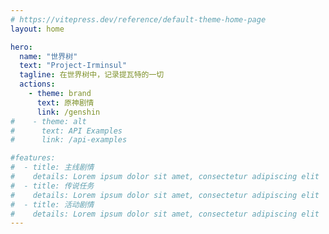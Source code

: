 ```yaml
---
# https://vitepress.dev/reference/default-theme-home-page
layout: home

hero:
  name: "世界树"
  text: "Project-Irminsul"
  tagline: 在世界树中，记录提瓦特的一切
  actions:
    - theme: brand
      text: 原神剧情
      link: /genshin
#    - theme: alt
#      text: API Examples
#      link: /api-examples

#features:
#  - title: 主线剧情
#    details: Lorem ipsum dolor sit amet, consectetur adipiscing elit
#  - title: 传说任务
#    details: Lorem ipsum dolor sit amet, consectetur adipiscing elit
#  - title: 活动剧情
#    details: Lorem ipsum dolor sit amet, consectetur adipiscing elit
---
```


